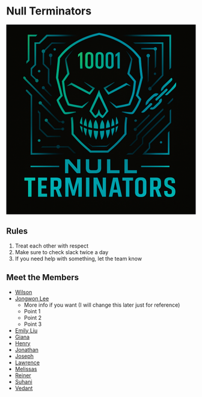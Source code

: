 # Null Terminators
<!-- logo -->
![Logo](/admin/branding/logo.png)
## Rules
1. Treat each other with respect
2. Make sure to check slack twice a day
3. If you need help with something, let the team know


## Meet the Members
- [Wilson]()
- [Jongwon Lee](https://jongwonlee123.github.io/Review/)
  - More info if you want (I will change this later just for reference)
  - Point 1
  - Point 2
  - Point 3
- [Emily Liu]()
- [Giana]()
- [Henry]()
- [Jonathan]()
- [Joseph]()
- [Lawrence]()
- [Melissas]()
- [Reiner]()
- [Suhani]()
- [Vedant]()